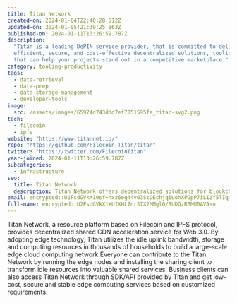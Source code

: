 ```yaml
---
title: Titan Network
created-on: 2024-01-04T22:40:28.512Z
updated-on: 2024-01-05T21:39:25.863Z
published-on: 2024-01-11T13:26:59.787Z
description:
  "Titan is a leading DePIN service provider, that is committed to delivering
  efficient, secure, and cost-effective decentralized solutions, tooling and resources
  that can help your projects stand out in a competitive marketplace."
category: tooling-productivity
tags:
  - data-retrieval
  - data-prep
  - data-storage-management
  - developer-tools
image:
  src: /assets/images/65974d743ddd7ef7851595fe_titan-svg2.png
tech:
  - filecoin
  - ipfs
website: "https://www.titannet.io/"
repo: "https://github.com/Filecoin-Titan/titan"
twitter: "https://twitter.com/FilecoinTitan"
year-joined: 2024-01-11T13:26:59.787Z
subcategories:
  - infrastructure
seo:
  title: Titan Network
  description: Titan Network offers decentralized solutions for blockchain infrastructure.
email: encrypted::U2FsdGVkX19sf+hxz6eg44v03StOEchjqiUonXPGpP7iLIzY5lIqXsmMdBSDOJoW
full-name: encrypted::U2FsdGVkX1+UIXHL7nrSIX2MMgl0/SUDQzRBMU0AVAs=
---
```


Titan Network, a resource platform based on Filecoin and IPFS protocol, provides decentralized shared CDN acceleration service for Web 3.0. By adopting edge technology, Titan utilizes the idle uplink bandwidth, storage and computing resources in thousands of households to build a large-scale edge cloud computing network.Everyone can contribute to the Titan Network by running the edge nodes and installing the sharing client to transform idle resources into valuable shared services. Business clients can also access Titan Network through SDK/API provided by Titan and get low-cost, secure and stable edge computing services based on customized requirements.
